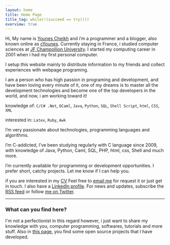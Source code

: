 ```yaml
---
layout: home
title: Home Page
title_tag: while(!(succeed == try()))
overview: true
---
```


Hi, My name is [Younes Cheikh][14] and i’m a programmer and a blogger, also known online as [cYounes][11]. Currently staying in France, i studied computer sciences at [JF Champollion University][13]. I started my computing career in 2001 when i had my first personal computer.

I setup this website mainly to distribute information to my friends and collect experiences with webpage programing.

I am a person who has high passion in programing and development, and have been loving every minute of it, one of my dreams is to master all the development technologies and become one of the top developers in the world, and now, i am working toward it!

knowledge of: `C/C# .Net`, `OCaml`, `Java`, `Python`, `SQL`, `Shell Script`, `html`, `CSS`, `XML`

interested in:  `Latex`, `Ruby`, `Awk`

I’m very passionate about technologies, programming languages and algorithms.

I’m C-addicted, I’ve been studying regularly with C language since 2009, with knowledge of Java, Python, Caml, SQL,  PHP, html, css, Shell and much more.

I’m currently available for programming or development opportunities. I prefer short, catchy projects. Let me know if I can help you.

if you are interested in my [CV][2] Feel free to [email me][3] for request it or just get in touch. I also have a [LinkedIn profile][4]. For news and updates, subscribe the [RSS feed][5] or follow [me on Twitter][6].

---------------------------
### What can you find here?

I'm not a perfectionist in this regard however, i just want to share my knowledge with you, computer programming, softwares, tutorials and more stuff. Also in [this page](/projects), you find some open source projects that I have developed.



 [1]: http://cyounes.com/
 [2]: http://careers.stackoverflow.com/cyounes
 [3]: http://cyounes.com/contact "Contact me"
 [4]: http://fr.linkedin.com/in/cyounes "cyounes on linkedin"
 [5]: http://cyounes.com/feed/rss
 [6]: http://twitter.com/cYounes
 [7]: http://www.flickr.com/people/62399972@N04/ "flickr"
 [8]: http://cyounes.tumblr.com
 [9]: http://cyounes.com/blog/
 [10]: http://cyounes.com/ar/

 [11]: http://www.google.com/#q=cYounes
 [12]: http://s.wordpress.com/latex.php?latex=%5CLaTeX&bg=FFFFFF&fg=B6002F&s=0 "\LaTeX"
 [13]: http://www.univ-jfc.fr/en/champollion-university 
 [14]: https://plus.google.com/u/0/103534699878002934181?rel=author
